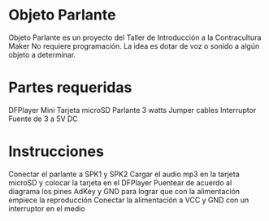 # Objeto Parlante
Objeto Parlante es un proyecto del Taller de Introducción a la Contracultura Maker
No requiere programación. La idea es dotar de voz o sonido a algún objeto a determinar.

# Partes requeridas
DFPlayer Mini
Tarjeta microSD
Parlante 3 watts
Jumper cables
Interruptor
Fuente de 3 a 5V DC

# Instrucciones
Conectar el parlante a SPK1 y SPK2
Cargar el audio mp3 en la tarjeta microSD y colocar la tarjeta en el DFPlayer
Puentear de acuerdo al diagrama los pines AdKey y GND para lograr que con la alimentación empiece la reproducción
Conectar la alimentación a VCC y GND con un interruptor en el medio
